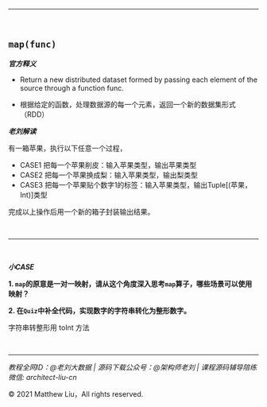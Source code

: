 

---

<br>

## `map(func)`

**_官方释义_**

- Return a new distributed dataset formed by passing each element of the source through a function func.

<div class="hint">

- 根据给定的函数，处理数据源的每一个元素，返回一个新的数据集形式（RDD）

</div>

**_老刘解读_**

有一箱苹果，执行以下任意一个过程，

- CASE1 把每一个苹果削皮：输入苹果类型，输出苹果类型
- CASE2 把每一个苹果换成梨：输入苹果类型，输出梨类型
- CASE3 把每一个苹果贴个数字1的标签：输入苹果类型，输出Tuple[(苹果，Int)]类型

完成以上操作后用一个新的箱子封装输出结果。

<br>

---

<br>

**_小CASE_**

**1. `map`的原意是一对一映射，请从这个角度深入思考`map`算子，哪些场景可以使用映射？**

**2. 在`Quiz`中补全代码，实现数字的字符串转化为整形数字。**

<div class="hint">

字符串转整形用 toInt 方法

</div>

<br>

---

_教程全网ID：@老刘大数据 | 源码下载公众号：@架构师老刘 | 课程源码辅导陪练微信: architect-liu-cn_

© 2021 Matthew Liu，All rights reserved. 